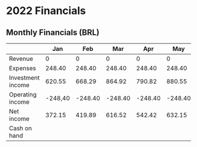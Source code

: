 # 2022 Financials

## Monthly Financials (BRL)

| |Jan|Feb|Mar|Apr|May|Jun|Jul|Aug|Sep|Oct|Nov|Dez|
|-|---|---|---|---|---|---|---|---|---|---|---|---|
|Revenue|0|0|0|0|0|0|||||||
|Expenses|248.40|248.40|248.40|248.40|248.40|483.40|||||||
|Investment income|620.55|668.29|864.92|790.82|880.55|912.16|||||||
|Operating income|-248,40|-248.40|-248.40|-248.40|-248.40|-483.40|||||||
|Net income|372.15|419.89|616.52|542.42|632.15|428.76|||||||
|Cash on hand|||||||||||||
